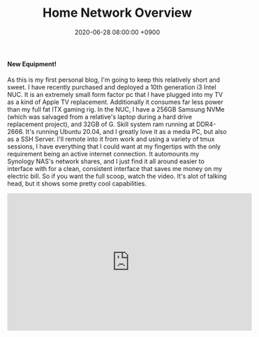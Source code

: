 ﻿---
layout: post
title: Home Network Overview
date: 2020-06-28 08:00:00 +0900
category: personal
---

#### New Equipment!
As this is my first personal blog, I\'m going to keep this relatively short and sweet.  I have recently purchased and deployed a 10th generation i3 Intel NUC.  It is an extremely small form factor pc that I have plugged into my TV as a kind of Apple TV replacement.  Additionally it consumes far less power than my full fat ITX gaming rig.  In the NUC, I have a 256GB Samsung NVMe (which was salvaged from a relative\'s laptop during a hard drive replacement project), and 32GB of G. Skill system ram running at DDR4-2666.  It\'s running Ubuntu 20.04, and I greatly love it as a media PC, but also as a SSH Server.  I\'ll remote into it from work and using a variety of tmux sessions, I have everything that I could want at my fingertips with the only requirement being an active internet connection.  It automounts my Synology NAS\'s network shares, and I just find it all around easier to interface with for a clean, consistent interface that saves me money on my electric bill.  So if you want the full scoop, watch the video.  It\'s alot of talking head, but it shows some pretty cool capabilities.


<iframe width="560" height="315" src="https://www.youtube.com/embed/GSWaZ5Wmul0" frameborder="0" allow="accelerometer; autoplay; encrypted-media; gyroscope; picture-in-picture" allowfullscreen></iframe>


